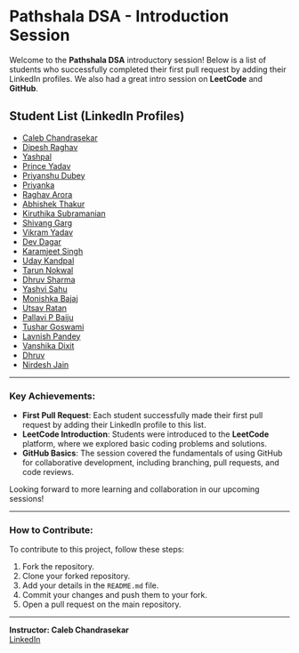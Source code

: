 

# Pathshala DSA - Introduction Session

Welcome to the **Pathshala DSA** introductory session! Below is a list of students who successfully completed their first pull request by adding their LinkedIn profiles. We also had a great intro session on **LeetCode** and **GitHub**.

## Student List (LinkedIn Profiles)

- [Caleb Chandrasekar](https://www.linkedin.com/in/caleb-chandrasekar/)
- [Dipesh Raghav](https://www.linkedin.com/in/dipesh-raghav-1969a5322)
- [Yashpal](https://www.linkedin.com/in/yash-pal-3295501b7)
- [Prince Yadav](https://www.linkedin.com/in/prince-yadav-2a4279322/)
- [Priyanshu Dubey](https://www.linkedin.com/in/priyanshu-dubey-962b34321)
- [Priyanka](https://www.linkedin.com/in/priyanka-1854052b5)
- [Raghav Arora](https://www.linkedin.com/in/raghav-arora-1a734b306/)
- [Abhishek Thakur](https://www.linkedin.com/in/abhishek-thakur-141a32325/)
- [Kiruthika Subramanian](https://www.linkedin.com/in/kiruthika-subramanian-920964298/)
- [Shivang Garg](https://www.linkedin.com/in/shivang-garg77/)
- [Vikram Yadav](https://www.linkedin.com/in/vikram-yadav-b651bb32a)
- [Dev Dagar](https://www.linkedin.com/in/dev-dagar-0a3b81307)
- [Karamjeet Singh](https://www.linkedin.com/in/karamjeet-singh-60528732a/)
- [Uday Kandpal](https://in.linkedin.com/in/uday-kandpal-137863325)
- [Tarun Nokwal](https://www.linkedin.com/in/tarun-nokwal-b4a858325/)
- [Dhruv Sharma](https://www.linkedin.com/in/dhruv-sharma-2202b332a)
- [Yashvi Sahu](https://www.linkedin.com/in/yashvi-sahu-910190326/)
- [Monishka Bajaj](https://www.linkedin.com/in/monishka-bajaj-21296432a/)
- [Utsav Ratan](https://www.linkedin.com/in/misterutsav/)
- [Pallavi P Baiju](https://www.linkedin.com/in/pallavi-p-baiju-2b795631b/)
- [Tushar Goswami](https://www.linkedin.com/in/tushar-goswami-9b5165276)
- [Lavnish Pandey](https://www.linkedin.com/in/lavnish-pandey-b5b577162/)
- [Vanshika Dixit](https://www.linkedin.com/in/vanshika-dixit-8b53852b9/)
- [Dhruv](https://www.linkedin.com/in/dhruv-%E2%80%8E-64446220b/)
- [Nirdesh Jain](https://www.linkedin.com/in/nirdeshhjain/)

---

### Key Achievements:
- **First Pull Request**: Each student successfully made their first pull request by adding their LinkedIn profile to this list.
- **LeetCode Introduction**: Students were introduced to the **LeetCode** platform, where we explored basic coding problems and solutions.
- **GitHub Basics**: The session covered the fundamentals of using GitHub for collaborative development, including branching, pull requests, and code reviews.

Looking forward to more learning and collaboration in our upcoming sessions!

---

### How to Contribute:
To contribute to this project, follow these steps:
1. Fork the repository.
2. Clone your forked repository.
3. Add your details in the `README.md` file.
4. Commit your changes and push them to your fork.
5. Open a pull request on the main repository.

---

**Instructor: Caleb Chandrasekar**  
[LinkedIn](https://www.linkedin.com/in/caleb-chandrasekar/)
